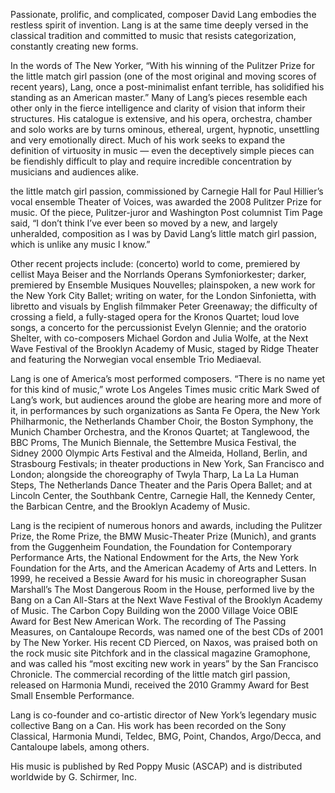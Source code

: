 Passionate, prolific, and complicated, composer David Lang embodies the restless spirit of invention. Lang is at the same time deeply versed in the classical tradition and committed to music that resists categorization, constantly creating new forms.

In the words of The New Yorker, “With his winning of the Pulitzer Prize for the little match girl passion (one of the most original and moving scores of recent years), Lang, once a post-minimalist enfant terrible, has solidified his standing as an American master.”
Many of Lang’s pieces resemble each other only in the fierce intelligence and clarity of vision that inform their structures. His catalogue is extensive, and his opera, orchestra, chamber and solo works are by turns ominous, ethereal, urgent, hypnotic, unsettling and very emotionally direct. Much of his work seeks to expand the definition of virtuosity in music — even the deceptively simple pieces can be fiendishly difficult to play and require incredible concentration by musicians and audiences alike.

the little match girl passion, commissioned by Carnegie Hall for Paul Hillier’s vocal ensemble Theater of Voices, was awarded the 2008 Pulitzer Prize for music. Of the piece, Pulitzer-juror and Washington Post columnist Tim Page said, “I don’t think I’ve ever been so moved by a new, and largely unheralded, composition as I was by David Lang’s little match girl passion, which is unlike any music I know.”

Other recent projects include: (concerto) world to come, premiered by cellist Maya Beiser and the Norrlands Operans Symfoniorkester; darker, premiered by Ensemble Musiques Nouvelles; plainspoken, a new work for the New York City Ballet; writing on water, for the London Sinfonietta, with libretto and visuals by English filmmaker Peter Greenaway; the difficulty of crossing a field, a fully-staged opera for the Kronos Quartet; loud love songs, a concerto for the percussionist Evelyn Glennie; and the oratorio Shelter, with co-composers Michael Gordon and Julia Wolfe, at the Next Wave Festival of the Brooklyn Academy of Music, staged by Ridge Theater and featuring the Norwegian vocal ensemble Trio Mediaeval.

Lang is one of America’s most performed composers. “There is no name yet for this kind of music,” wrote Los Angeles Times music critic Mark Swed of Lang’s work, but audiences around the globe are hearing more and more of it, in performances by such organizations as Santa Fe Opera, the New York Philharmonic, the Netherlands Chamber Choir, the Boston Symphony, the Munich Chamber Orchestra, and the Kronos Quartet; at Tanglewood, the BBC Proms, The Munich Biennale, the Settembre Musica Festival, the Sidney 2000 Olympic Arts Festival and the Almeida, Holland, Berlin, and Strasbourg Festivals; in theater productions in New York, San Francisco and London; alongside the choreography of Twyla Tharp, La La La Human Steps, The Netherlands Dance Theater and the Paris Opera Ballet; and at Lincoln Center, the Southbank Centre, Carnegie Hall, the Kennedy Center, the Barbican Centre, and the Brooklyn Academy of Music.

Lang is the recipient of numerous honors and awards, including the Pulitzer Prize, the Rome Prize, the BMW Music-Theater Prize (Munich), and grants from the Guggenheim Foundation, the Foundation for Contemporary Performance Arts, the National Endowment for the Arts, the New York Foundation for the Arts, and the American Academy of Arts and Letters. In 1999, he received a Bessie Award for his music in choreographer Susan Marshall’s The Most Dangerous Room in the House, performed live by the Bang on a Can All-Stars at the Next Wave Festival of the Brooklyn Academy of Music. The Carbon Copy Building won the 2000 Village Voice OBIE Award for Best New American Work. The recording of The Passing Measures, on Cantaloupe Records, was named one of the best CDs of 2001 by The New Yorker. His recent CD Pierced, on Naxos, was praised both on the rock music site Pitchfork and in the classical magazine Gramophone, and was called his “most exciting new work in years” by the San Francisco Chronicle. The commercial recording of the little match girl passion, released on Harmonia Mundi, received the 2010 Grammy Award for Best Small Ensemble Performance.

Lang is co-founder and co-artistic director of New York’s legendary music collective Bang on a Can. His work has been recorded on the Sony Classical, Harmonia Mundi, Teldec, BMG, Point, Chandos, Argo/Decca, and Cantaloupe labels, among others.

His music is published by Red Poppy Music (ASCAP) and is distributed worldwide by G. Schirmer, Inc.
